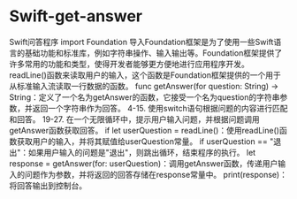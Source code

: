 # Swift-get-answer
Swift问答程序
import Foundation
导入Foundation框架是为了使用一些Swift语言的基础功能和标准库，例如字符串操作、输入输出等。Foundation框架提供了许多常用的功能和类型，使得开发者能够更方便地进行应用程序开发。
readLine()函数来读取用户的输入，这个函数是Foundation框架提供的一个用于从标准输入流读取一行数据的函数。
func getAnswer(for question: String) -> String：定义了一个名为getAnswer的函数，它接受一个名为question的字符串参数，并返回一个字符串作为回答。
4-15. 使用switch语句根据问题的内容进行匹配和回答。
19-27. 在一个无限循环中，提示用户输入问题，并根据问题调用getAnswer函数获取回答。
if let userQuestion = readLine()：使用readLine()函数获取用户的输入，并将其赋值给userQuestion常量。
if userQuestion == "退出"：如果用户输入的问题是"退出"，则跳出循环，结束程序的执行。
let response = getAnswer(for: userQuestion)：调用getAnswer函数，传递用户输入的问题作为参数，并将返回的回答存储在response常量中。
print(response)：将回答输出到控制台。

